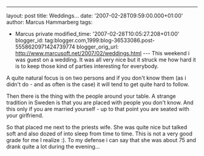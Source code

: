 ---
layout: post
title: Weddings...
date: '2007-02-28T09:59:00.000+01:00'
author: Marcus Hammarberg
tags:
  - Marcus
private
modified_time: '2007-02-28T10:05:27.208+01:00'
blogger_id: tag:blogger.com,1999:blog-36533086.post-5558620971424739774
blogger_orig_url: http://www.marcusoft.net/2007/02/weddings.html ---
This weekend i was guest on a wedding. It was all very nice but it
struck me how hard it is to keep those kind of parties interesting for
everybody.

A quite natural focus is on two persons and if you don't know them (as i
didn't do - and as often is the case) it will tend to get quite hard to
follow.

Then there is the thing with the people around your table. A strange
tradition in Sweden is that you are placed with people you don't know.
And this only if you are married yourself - up to that point you are
seated with your girlfriend.

So that placed me next to the priests wife. She was quite nice but
talked soft and also dozed of into sleep from time to time. This is not
a very good grade for me I realize :). To my defense i can say that she
was about 75 and drank quite a lot during the evening...
